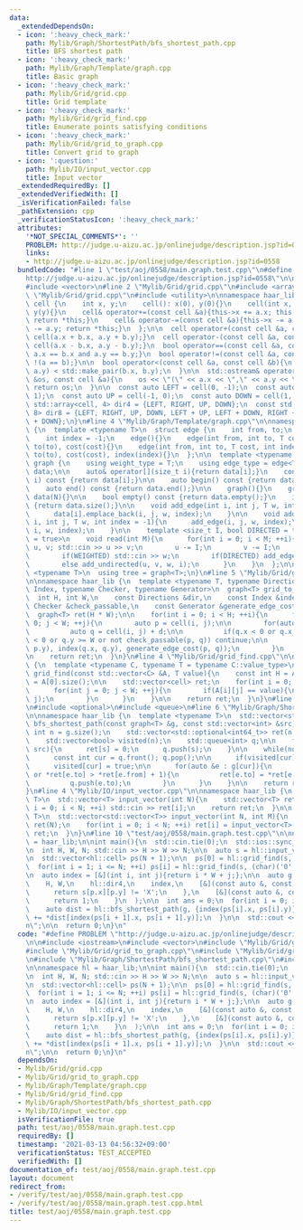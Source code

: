 ```yaml
---
data:
  _extendedDependsOn:
  - icon: ':heavy_check_mark:'
    path: Mylib/Graph/ShortestPath/bfs_shortest_path.cpp
    title: BFS shortest path
  - icon: ':heavy_check_mark:'
    path: Mylib/Graph/Template/graph.cpp
    title: Basic graph
  - icon: ':heavy_check_mark:'
    path: Mylib/Grid/grid.cpp
    title: Grid template
  - icon: ':heavy_check_mark:'
    path: Mylib/Grid/grid_find.cpp
    title: Enumerate points satisfying conditions
  - icon: ':heavy_check_mark:'
    path: Mylib/Grid/grid_to_graph.cpp
    title: Convert grid to graph
  - icon: ':question:'
    path: Mylib/IO/input_vector.cpp
    title: Input vector
  _extendedRequiredBy: []
  _extendedVerifiedWith: []
  _isVerificationFailed: false
  _pathExtension: cpp
  _verificationStatusIcon: ':heavy_check_mark:'
  attributes:
    '*NOT_SPECIAL_COMMENTS*': ''
    PROBLEM: http://judge.u-aizu.ac.jp/onlinejudge/description.jsp?id=0558
    links:
    - http://judge.u-aizu.ac.jp/onlinejudge/description.jsp?id=0558
  bundledCode: "#line 1 \"test/aoj/0558/main.graph.test.cpp\"\n#define PROBLEM \"\
    http://judge.u-aizu.ac.jp/onlinejudge/description.jsp?id=0558\"\n\n#include <iostream>\n\
    #include <vector>\n#line 2 \"Mylib/Grid/grid.cpp\"\n#include <array>\n#line 4\
    \ \"Mylib/Grid/grid.cpp\"\n#include <utility>\n\nnamespace haar_lib {\n  struct\
    \ cell {\n    int x, y;\n    cell(): x(0), y(0){}\n    cell(int x, int y): x(x),\
    \ y(y){}\n    cell& operator+=(const cell &a){this->x += a.x; this->y += a.y;\
    \ return *this;}\n    cell& operator-=(const cell &a){this->x -= a.x; this->y\
    \ -= a.y; return *this;}\n  };\n\n  cell operator+(const cell &a, const cell &b){return\
    \ cell(a.x + b.x, a.y + b.y);}\n  cell operator-(const cell &a, const cell &b){return\
    \ cell(a.x - b.x, a.y - b.y);}\n  bool operator==(const cell &a, const cell &b){return\
    \ a.x == b.x and a.y == b.y;}\n  bool operator!=(const cell &a, const cell &b){return\
    \ !(a == b);}\n\n  bool operator<(const cell &a, const cell &b){\n    return std::make_pair(a.x,\
    \ a.y) < std::make_pair(b.x, b.y);\n  }\n\n  std::ostream& operator<<(std::ostream\
    \ &os, const cell &a){\n    os << \"(\" << a.x << \",\" << a.y << \")\";\n   \
    \ return os;\n  }\n\n  const auto LEFT = cell(0, -1);\n  const auto RIGHT = cell(0,\
    \ 1);\n  const auto UP = cell(-1, 0);\n  const auto DOWN = cell(1, 0);\n\n  const\
    \ std::array<cell, 4> dir4 = {LEFT, RIGHT, UP, DOWN};\n  const std::array<cell,\
    \ 8> dir8 = {LEFT, RIGHT, UP, DOWN, LEFT + UP, LEFT + DOWN, RIGHT + UP, RIGHT\
    \ + DOWN};\n}\n#line 4 \"Mylib/Graph/Template/graph.cpp\"\n\nnamespace haar_lib\
    \ {\n  template <typename T>\n  struct edge {\n    int from, to;\n    T cost;\n\
    \    int index = -1;\n    edge(){}\n    edge(int from, int to, T cost): from(from),\
    \ to(to), cost(cost){}\n    edge(int from, int to, T cost, int index): from(from),\
    \ to(to), cost(cost), index(index){}\n  };\n\n  template <typename T>\n  struct\
    \ graph {\n    using weight_type = T;\n    using edge_type = edge<T>;\n\n    std::vector<std::vector<edge<T>>>\
    \ data;\n\n    auto& operator[](size_t i){return data[i];}\n    const auto& operator[](size_t\
    \ i) const {return data[i];}\n\n    auto begin() const {return data.begin();}\n\
    \    auto end() const {return data.end();}\n\n    graph(){}\n    graph(int N):\
    \ data(N){}\n\n    bool empty() const {return data.empty();}\n    int size() const\
    \ {return data.size();}\n\n    void add_edge(int i, int j, T w, int index = -1){\n\
    \      data[i].emplace_back(i, j, w, index);\n    }\n\n    void add_undirected(int\
    \ i, int j, T w, int index = -1){\n      add_edge(i, j, w, index);\n      add_edge(j,\
    \ i, w, index);\n    }\n\n    template <size_t I, bool DIRECTED = true, bool WEIGHTED\
    \ = true>\n    void read(int M){\n      for(int i = 0; i < M; ++i){\n        int\
    \ u, v; std::cin >> u >> v;\n        u -= I;\n        v -= I;\n        T w = 1;\n\
    \        if(WEIGHTED) std::cin >> w;\n        if(DIRECTED) add_edge(u, v, w, i);\n\
    \        else add_undirected(u, v, w, i);\n      }\n    }\n  };\n\n  template\
    \ <typename T>\n  using tree = graph<T>;\n}\n#line 5 \"Mylib/Grid/grid_to_graph.cpp\"\
    \n\nnamespace haar_lib {\n  template <typename T, typename Directions, typename\
    \ Index, typename Checker, typename Generator>\n  graph<T> grid_to_graph(\n  \
    \  int H, int W,\n    const Directions &dir,\n    const Index &index,\n    const\
    \ Checker &check_passable,\n    const Generator &generate_edge_cost\n  ){\n  \
    \  graph<T> ret(H * W);\n\n    for(int i = 0; i < H; ++i){\n      for(int j =\
    \ 0; j < W; ++j){\n        auto p = cell(i, j);\n\n        for(auto &d : dir){\n\
    \          auto q = cell(i, j) + d;\n\n          if(q.x < 0 or q.x >= H or q.y\
    \ < 0 or q.y >= W or not check_passable(p, q)) continue;\n\n          ret.add_edge(index(p.x,\
    \ p.y), index(q.x, q.y), generate_edge_cost(p, q));\n        }\n      }\n    }\n\
    \n    return ret;\n  }\n}\n#line 4 \"Mylib/Grid/grid_find.cpp\"\n\nnamespace haar_lib\
    \ {\n  template <typename C, typename T = typename C::value_type>\n  std::vector<cell>\
    \ grid_find(const std::vector<C> &A, T value){\n    const int H = A.size(), W\
    \ = A[0].size();\n\n    std::vector<cell> ret;\n    for(int i = 0; i < H; ++i){\n\
    \      for(int j = 0; j < W; ++j){\n        if(A[i][j] == value){\n          ret.emplace_back(i,\
    \ j);\n        }\n      }\n    }\n\n    return ret;\n  }\n}\n#line 3 \"Mylib/Graph/ShortestPath/bfs_shortest_path.cpp\"\
    \n#include <optional>\n#include <queue>\n#line 6 \"Mylib/Graph/ShortestPath/bfs_shortest_path.cpp\"\
    \n\nnamespace haar_lib {\n  template <typename T>\n  std::vector<std::optional<int64_t>>\
    \ bfs_shortest_path(const graph<T> &g, const std::vector<int> &src){\n    const\
    \ int n = g.size();\n    std::vector<std::optional<int64_t>> ret(n, std::nullopt);\n\
    \    std::vector<bool> visited(n);\n    std::queue<int> q;\n\n    for(auto s :\
    \ src){\n      ret[s] = 0;\n      q.push(s);\n    }\n\n    while(not q.empty()){\n\
    \      const int cur = q.front(); q.pop();\n\n      if(visited[cur]) continue;\n\
    \      visited[cur] = true;\n\n      for(auto &e : g[cur]){\n        if(not ret[e.to]\
    \ or *ret[e.to] > *ret[e.from] + 1){\n          ret[e.to] = *ret[e.from] + 1;\n\
    \          q.push(e.to);\n        }\n      }\n    }\n\n    return ret;\n  }\n\
    }\n#line 4 \"Mylib/IO/input_vector.cpp\"\n\nnamespace haar_lib {\n  template <typename\
    \ T>\n  std::vector<T> input_vector(int N){\n    std::vector<T> ret(N);\n    for(int\
    \ i = 0; i < N; ++i) std::cin >> ret[i];\n    return ret;\n  }\n\n  template <typename\
    \ T>\n  std::vector<std::vector<T>> input_vector(int N, int M){\n    std::vector<std::vector<T>>\
    \ ret(N);\n    for(int i = 0; i < N; ++i) ret[i] = input_vector<T>(M);\n    return\
    \ ret;\n  }\n}\n#line 10 \"test/aoj/0558/main.graph.test.cpp\"\n\nnamespace hl\
    \ = haar_lib;\n\nint main(){\n  std::cin.tie(0);\n  std::ios::sync_with_stdio(false);\n\
    \n  int H, W, N; std::cin >> H >> W >> N;\n\n  auto s = hl::input_vector<std::string>(H);\n\
    \n  std::vector<hl::cell> ps(N + 1);\n\n  ps[0] = hl::grid_find(s, 'S')[0];\n\n\
    \  for(int i = 1; i <= N; ++i) ps[i] = hl::grid_find(s, (char)('0' + i))[0];\n\
    \n  auto index = [&](int i, int j){return i * W + j;};\n\n  auto g = hl::grid_to_graph<int>(\n\
    \    H, W,\n    hl::dir4,\n    index,\n    [&](const auto &, const auto &p){\n\
    \      return s[p.x][p.y] != 'X';\n    },\n    [&](const auto &, const auto &){\n\
    \      return 1;\n    }\n  );\n\n  int ans = 0;\n  for(int i = 0; i < N; ++i){\n\
    \    auto dist = hl::bfs_shortest_path(g, {index(ps[i].x, ps[i].y)});\n    ans\
    \ += *dist[index(ps[i + 1].x, ps[i + 1].y)];\n  }\n\n  std::cout << ans << \"\\\
    n\";\n\n  return 0;\n}\n"
  code: "#define PROBLEM \"http://judge.u-aizu.ac.jp/onlinejudge/description.jsp?id=0558\"\
    \n\n#include <iostream>\n#include <vector>\n#include \"Mylib/Grid/grid.cpp\"\n\
    #include \"Mylib/Grid/grid_to_graph.cpp\"\n#include \"Mylib/Grid/grid_find.cpp\"\
    \n#include \"Mylib/Graph/ShortestPath/bfs_shortest_path.cpp\"\n#include \"Mylib/IO/input_vector.cpp\"\
    \n\nnamespace hl = haar_lib;\n\nint main(){\n  std::cin.tie(0);\n  std::ios::sync_with_stdio(false);\n\
    \n  int H, W, N; std::cin >> H >> W >> N;\n\n  auto s = hl::input_vector<std::string>(H);\n\
    \n  std::vector<hl::cell> ps(N + 1);\n\n  ps[0] = hl::grid_find(s, 'S')[0];\n\n\
    \  for(int i = 1; i <= N; ++i) ps[i] = hl::grid_find(s, (char)('0' + i))[0];\n\
    \n  auto index = [&](int i, int j){return i * W + j;};\n\n  auto g = hl::grid_to_graph<int>(\n\
    \    H, W,\n    hl::dir4,\n    index,\n    [&](const auto &, const auto &p){\n\
    \      return s[p.x][p.y] != 'X';\n    },\n    [&](const auto &, const auto &){\n\
    \      return 1;\n    }\n  );\n\n  int ans = 0;\n  for(int i = 0; i < N; ++i){\n\
    \    auto dist = hl::bfs_shortest_path(g, {index(ps[i].x, ps[i].y)});\n    ans\
    \ += *dist[index(ps[i + 1].x, ps[i + 1].y)];\n  }\n\n  std::cout << ans << \"\\\
    n\";\n\n  return 0;\n}\n"
  dependsOn:
  - Mylib/Grid/grid.cpp
  - Mylib/Grid/grid_to_graph.cpp
  - Mylib/Graph/Template/graph.cpp
  - Mylib/Grid/grid_find.cpp
  - Mylib/Graph/ShortestPath/bfs_shortest_path.cpp
  - Mylib/IO/input_vector.cpp
  isVerificationFile: true
  path: test/aoj/0558/main.graph.test.cpp
  requiredBy: []
  timestamp: '2021-03-13 04:56:32+09:00'
  verificationStatus: TEST_ACCEPTED
  verifiedWith: []
documentation_of: test/aoj/0558/main.graph.test.cpp
layout: document
redirect_from:
- /verify/test/aoj/0558/main.graph.test.cpp
- /verify/test/aoj/0558/main.graph.test.cpp.html
title: test/aoj/0558/main.graph.test.cpp
---
```

